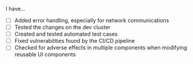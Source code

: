 I have...

- [ ] Added error handling, especially for network communications
- [ ] Tested the changes on the dev cluster
- [ ] Created and tested automated test cases
- [ ] Fixed vulnerabilities found by the CI/CD pipeline
- [ ] Checked for adverse effects in multiple components when modifying reusable UI components